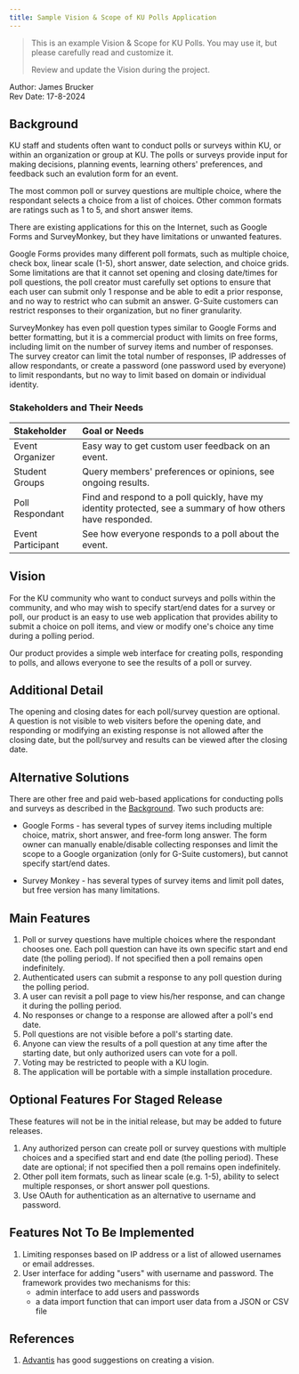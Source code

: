 ```yaml
---
title: Sample Vision & Scope of KU Polls Application
---
```


> This is an example Vision & Scope for KU Polls. 
> You may use it, but please carefully read and customize it.
>
> Review and update the Vision during the project.

Author:  James Brucker    
Rev Date: 17-8-2024

## Background

KU staff and students often want to conduct polls or surveys
within KU, or within an organization or group at KU.
The polls or surveys provide input for making decisions,
planning events, learning others' preferences, and feedback
such an evalution form for an event.

The most common poll or survey questions are multiple choice, 
where the respondant selects a choice from a list of choices.
Other common formats are ratings such as 1 to 5, and short answer items.

There are existing applications for this on the Internet,
such as Google Forms and SurveyMonkey, but they
have limitations or unwanted features. 

Google Forms provides many different poll formats, such as multiple choice,
check box, linear scale (1-5), short answer, date selection, and choice grids.
Some limitations are that it cannot set opening and closing date/times for poll questions,
the poll creator must carefully set options to ensure that each user can submit only 1 response
and be able to edit a prior response, and no way to restrict who
can submit an answer. 
G-Suite customers can restrict responses to their organization,
but no finer granularity.


SurveyMonkey has even poll question types similar to Google Forms and better formatting,
but it is a commercial product with limits on free forms, 
including limit on the number of survey items and number of responses.
The survey creator can limit the total number of responses,
IP addresses of allow respondants, or create a password (one password
used by everyone) to limit respondants, but no way to limit based
on domain or individual identity. 

### Stakeholders and Their Needs

| Stakeholder | Goal or Needs                                     |
|:------------|:--------------------------------------------------|
| Event Organizer | Easy way to get custom user feedback on an event.    |
| Student Groups  | Query members' preferences or opinions, see ongoing results.  |
| Poll Respondant | Find and respond to a poll quickly, have my identity protected, see a summary of how others have responded. |
| Event Participant | See how everyone responds to a poll about the event. |


## Vision

For the KU community
who want to conduct surveys and polls within the community,
and who may wish to specify start/end dates for a survey or poll,
our product is an easy to use web application that 
provides ability to submit a choice on poll items,
and view or modify one's choice any time during a polling period.

Our product provides a simple web interface for creating polls,
responding to polls, and allows everyone to see the results 
of a poll or survey.


## Additional Detail

The opening and closing dates for each poll/survey question are optional.  
A question is not visible to web visiters before the opening date,
and responding or modifying an existing response is not allowed after
the closing date, but the poll/survey and results can be 
viewed after the closing date.

## Alternative Solutions

There are other free and paid web-based applications for conducting polls and surveys as described in the [Background](#background).
Two such products are:

* Google Forms - has several types of survey items including multiple choice, matrix, short answer, and free-form long answer. The form owner can manually enable/disable collecting responses and limit the scope to a Google organization (only for G-Suite customers), but cannot specify start/end dates.

* Survey Monkey - has several types of survey items and limit poll dates, but free version has many limitations.

## Main Features

1. Poll or survey questions have multiple choices where the respondant chooses one. Each poll question can have its own specific start and end date (the polling period). If not specified then a poll remains open indefinitely.
2. Authenticated users can submit a response to any poll question during the polling period.
3. A user can revisit a poll page to view his/her response, and can change it during the polling period.
4. No responses or change to a response are allowed after a poll's end date.
5. Poll questions are not visible before a poll's starting date.
6. Anyone can view the results of a poll question at any time after the starting date, but only authorized users can vote for a poll. 
7. Voting may be restricted to people with a KU login.
8. The application will be portable with a simple installation procedure.

## Optional Features For Staged Release

These features will not be in the initial release, but may be added to future releases.

1. Any authorized person can create poll or survey questions with multiple choices and a specified start and end date (the polling period). These date are optional; if not specified then a poll remains open indefinitely.
2. Other poll item formats, such as linear scale (e.g. 1-5), ability to select multiple responses, or short answer poll questions.
3. Use OAuth for authentication as an alternative to username and password.

## Features Not To Be Implemented

1. Limiting responses based on IP address or a list of allowed usernames or email addresses.
2. User interface for adding "users" with username and password. The framework provides two mechanisms for this:
   - admin interface to add users and passwords
   - a data import function that can import user data from a JSON or CSV file


## References

1. [Advantis](https://www.edvantis.com/blog/project-vision-in-software-development/) has good suggestions on creating a vision.
